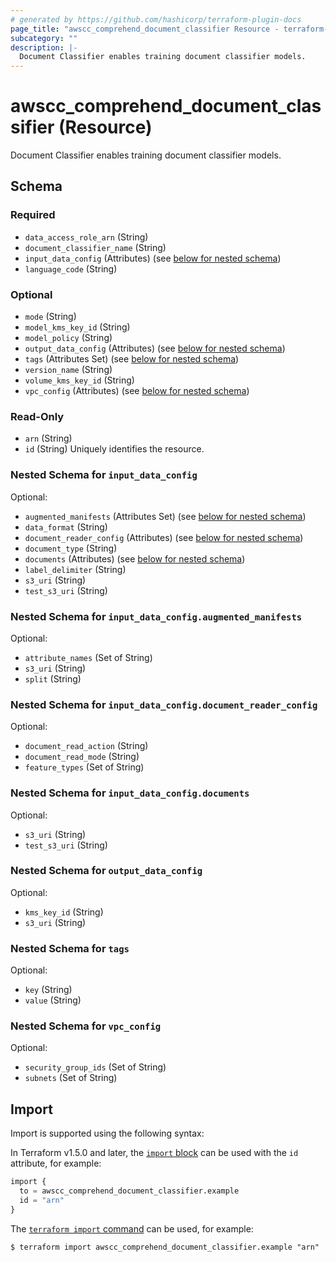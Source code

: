 ```yaml
---
# generated by https://github.com/hashicorp/terraform-plugin-docs
page_title: "awscc_comprehend_document_classifier Resource - terraform-provider-awscc"
subcategory: ""
description: |-
  Document Classifier enables training document classifier models.
---
```


# awscc_comprehend_document_classifier (Resource)

Document Classifier enables training document classifier models.



<!-- schema generated by tfplugindocs -->
## Schema

### Required

- `data_access_role_arn` (String)
- `document_classifier_name` (String)
- `input_data_config` (Attributes) (see [below for nested schema](#nestedatt--input_data_config))
- `language_code` (String)

### Optional

- `mode` (String)
- `model_kms_key_id` (String)
- `model_policy` (String)
- `output_data_config` (Attributes) (see [below for nested schema](#nestedatt--output_data_config))
- `tags` (Attributes Set) (see [below for nested schema](#nestedatt--tags))
- `version_name` (String)
- `volume_kms_key_id` (String)
- `vpc_config` (Attributes) (see [below for nested schema](#nestedatt--vpc_config))

### Read-Only

- `arn` (String)
- `id` (String) Uniquely identifies the resource.

<a id="nestedatt--input_data_config"></a>
### Nested Schema for `input_data_config`

Optional:

- `augmented_manifests` (Attributes Set) (see [below for nested schema](#nestedatt--input_data_config--augmented_manifests))
- `data_format` (String)
- `document_reader_config` (Attributes) (see [below for nested schema](#nestedatt--input_data_config--document_reader_config))
- `document_type` (String)
- `documents` (Attributes) (see [below for nested schema](#nestedatt--input_data_config--documents))
- `label_delimiter` (String)
- `s3_uri` (String)
- `test_s3_uri` (String)

<a id="nestedatt--input_data_config--augmented_manifests"></a>
### Nested Schema for `input_data_config.augmented_manifests`

Optional:

- `attribute_names` (Set of String)
- `s3_uri` (String)
- `split` (String)


<a id="nestedatt--input_data_config--document_reader_config"></a>
### Nested Schema for `input_data_config.document_reader_config`

Optional:

- `document_read_action` (String)
- `document_read_mode` (String)
- `feature_types` (Set of String)


<a id="nestedatt--input_data_config--documents"></a>
### Nested Schema for `input_data_config.documents`

Optional:

- `s3_uri` (String)
- `test_s3_uri` (String)



<a id="nestedatt--output_data_config"></a>
### Nested Schema for `output_data_config`

Optional:

- `kms_key_id` (String)
- `s3_uri` (String)


<a id="nestedatt--tags"></a>
### Nested Schema for `tags`

Optional:

- `key` (String)
- `value` (String)


<a id="nestedatt--vpc_config"></a>
### Nested Schema for `vpc_config`

Optional:

- `security_group_ids` (Set of String)
- `subnets` (Set of String)

## Import

Import is supported using the following syntax:

In Terraform v1.5.0 and later, the [`import` block](https://developer.hashicorp.com/terraform/language/import) can be used with the `id` attribute, for example:

```terraform
import {
  to = awscc_comprehend_document_classifier.example
  id = "arn"
}
```

The [`terraform import` command](https://developer.hashicorp.com/terraform/cli/commands/import) can be used, for example:

```shell
$ terraform import awscc_comprehend_document_classifier.example "arn"
```
